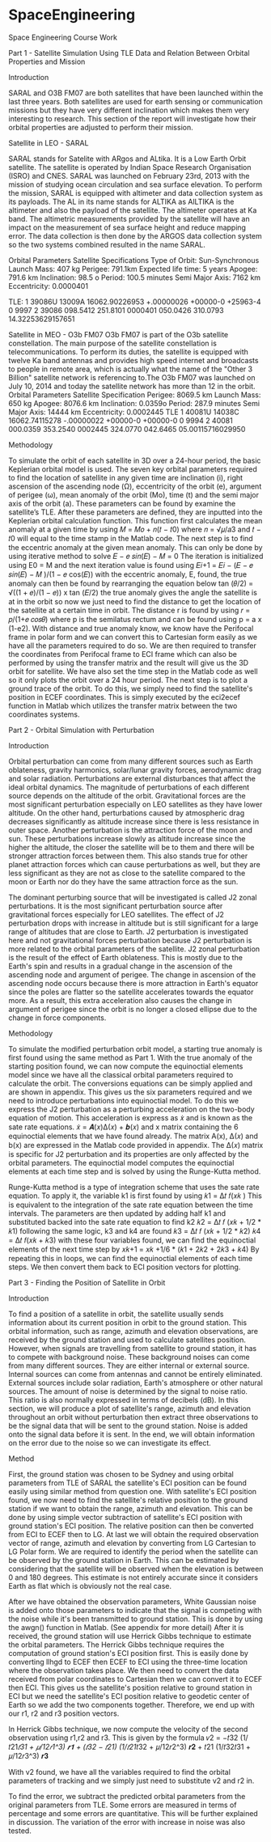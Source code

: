 # SpaceEngineering
Space Engineering Course Work

Part 1 - Satellite Simulation Using TLE Data and Relation Between Orbital Properties and Mission

Introduction

SARAL and O3B FM07 are both satellites that have been launched within the last three years. Both
satellites are used for earth sensing or communication missions but they have very different
inclination which makes them very interesting to research. This section of the report will investigate
how their orbital properties are adjusted to perform their mission.

Satellite in LEO - SARAL

SARAL stands for Satelite with ARgos and ALtika. It is a Low Earth Orbit satellite. The satellite is
operated by Indian Space Research Organisation (ISRO) and CNES. SARAL was launched on February
23rd, 2013 with the mission of studying ocean circulation and sea surface elevation. To perform the
mission, SARAL is equipped with altimeter and data collection system as its payloads. The AL in its
name stands for ALTIKA as AlLTIKA is the altimeter and also the payload of the satellite. The
altimeter operates at Ka band. The altimetric measurements provided by the satellite will have an
impact on the measurement of sea surface height and reduce mapping error. The data collection is
then done by the ARGOS data collection system so the two systems combined resulted in the name
SARAL.

Orbital Parameters Satellite Specifications
Type of Orbit: Sun-Synchronous Launch Mass: 407 kg
Perigee: 791.1km Expected life time: 5 years
Apogee: 791.6 km
Inclination: 98.5 o
Period: 100.5 minutes
Semi Major Axis: 7162 km
Eccentricity: 0.0000401

TLE:
1 39086U 13009A 16062.90226953 +.00000026 +00000-0 +25963-4 0 9997
2 39086 098.5412 251.8101 0000401 050.0426 310.0793 14.32253629157651

Satellite in MEO - O3b FM07
O3b FM07 is part of the O3b satellite constellation. The main purpose of the satellite constellation
is telecommunications. To perform its duties, the satellite is equipped with twelve Ka band antennas
and provides high speed internet and broadcasts to people in remote area, which is actually what
the name of the "Other 3 Billion" satellite network is referencing to.The O3b FM07 was launched on
July 10, 2014 and today the satellite network has more than 12 in the orbit.
Orbital Parameters Satellite Specification
Perigee: 8069.5 km Launch Mass: 650 kg
Apogee: 8076.6 km
Inclination: 0.0359o
Period: 287.9 minutes
Semi Major Axis: 14444 km
Eccentricity: 0.0002445
TLE
1 40081U 14038C 16062.74115278 -.00000022 +00000-0 +00000-0 0 9994
2 40081 000.0359 353.2540 0002445 324.0770 042.6465 05.00115716029950

Methodology

To simulate the orbit of each satellite in 3D over a 24-hour period, the basic Keplerian orbital model
is used. The seven key orbital parameters required to find the location of satellite in any given time
are inclination (i), right ascension of the ascending node (Ω), eccentricity of the orbit (e), argument
of perigee (ω), mean anomaly of the orbit (Mo), time (t) and the semi major axis of the orbit (a).
These parameters can be found by examine the satellite’s TLE.
After these parameters are defined, they are inputted into the Keplerian orbital calculation function.
This function first calculates the mean anomaly at a given time by using
𝑀 = 𝑀𝑜 + 𝑛(𝑡 − 𝑡0)
where 𝑛 = √𝜇/𝑎3 and 𝑡 − 𝑡0 will equal to the time stamp in the Matlab code. The next step is to
find the eccentric anomaly at the given mean anomaly. This can only be done by using iterative
method to solve
𝐸 − 𝑒 𝑠𝑖𝑛(𝐸) − 𝑀 = 0
The iteration is initialized using E0 = M and the next iteration value is found using
𝐸𝑖+1 = 𝐸𝑖 − (𝐸 − 𝑒 𝑠𝑖𝑛(𝐸) − 𝑀 )/(1 − 𝑒 cos(𝐸))
with the eccentric anomaly, E, found, the true anomaly can then be found by rearranging the equation below
tan (𝜃/2) = √((1 + 𝑒)/(1 − 𝑒)) x tan (𝐸/2)
the true anomaly gives the angle the satellite is at in the orbit so now we just need to find the
distance to get the location of the satellite at a certain time in orbit. The distance r is found by using
𝑟 = 𝑝/(1+𝑒 𝑐𝑜𝑠𝜃)
where p is the semilatus rectum and can be found using p = a x (1-e2). With distance and true
anomaly know, we know have the Perifocal frame in polar form and we can convert this to Cartesian
form easily as we have all the parameters required to do so. We are then required to transfer the
coordinates from Perifocal frame to ECI frame which can also be performed by using the transfer
matrix and the result will give us the 3D orbit for satellite. We have also set the time step in the
Matlab code as well so it only plots the orbit over a 24 hour period.
The next step is to plot a ground trace of the orbit. To do this, we simply need to find the satellite's
position in ECEF coordinates. This is simply executed by the eci2ecef function in Matlab which
utilizes the transfer matrix between the two coordinates systems.


Part 2 - Orbital Simulation with Perturbation

Introduction

Orbital perturbation can come from many different sources such as Earth oblateness, gravity
harmonics, solar/lunar gravity forces, aerodynamic drag and solar radiation. Perturbations are
external disturbances that affect the ideal orbital dynamics. The magnitude of perturbations of each
different source depends on the altitude of the orbit. Gravitational forces are the most significant
perturbation especially on LEO satellites as they have lower altitude. On the other hand,
perturbations caused by atmospheric drag decreases significantly as altitude increase since there is
less resistance in outer space. Another perturbation is the attraction force of the moon and sun.
These perturbations increase slowly as altitude increase since the higher the altitude, the closer the
satellite will be to them and there will be stronger attraction forces between them. This also stands
true for other planet attraction forces which can cause perturbations as well, but they are less
significant as they are not as close to the satellite compared to the moon or Earth nor do they have
the same attraction force as the sun.

The dominant perturbing source that will be investigated is called J2 zonal perturbations. It is the
most significant perturbation source after gravitational forces especially for LEO satellites. The effect
of J2 perturbation drops with increase in altitude but is still significant for a large range of altitudes
that are close to Earth. J2 perturbation is investigated here and not gravitational forces perturbation
because J2 perturbation is more related to the orbital parameters of the satellite. J2 zonal
perturbation is the result of the effect of Earth oblateness. This is mostly due to the Earth's spin and
results in a gradual change in the ascension of the ascending node and argument of perigee. The
change in ascension of the ascending node occurs because there is more attraction in Earth's
equator since the poles are flatter so the satellite accelerates towards the equator more. As a result,
this extra acceleration also causes the change in argument of perigee since the orbit is no longer a
closed ellipse due to the change in force components.

Methodology

To simulate the modified perturbation orbit model, a starting true anomaly is first found using the
same method as Part 1. With the true anomaly of the starting position found, we can now
compute the equinoctial elements model since we have all the classical orbital parameters required
to calculate the orbit. The conversions equations can be simply applied and are shown in appendix.
This gives us the six parameters required and we need to introduce perturbations into equinoctial
model. To do this we express the J2 perturbation as a perturbing acceleration on the two-body
equation of motion. This acceleration is express as 𝑥̇ and is known as the sate rate equations.
𝑥̇ = 𝑨(𝑥)Δ(𝑥) + 𝒃(𝑥)
and x matrix containing the 6 equinoctial elements that we have found already. The matrix A(x),
Δ(𝑥) and b(x) are expressed in the Matlab code provided in appendix. The Δ(𝑥) matrix is specific for
J2 perturbation and its properties are only affected by the orbital parameters.
The equinoctial model computes the equinoctial elements at each time step and is solved by using
the Runge-Kutta method.

Runge-Kutta method is a type of integration scheme that uses the sate rate equation. To apply it, the
variable k1 is first found by using
𝑘1 = Δ𝑡 𝑓(𝑥𝑘 )
This is equivalent to the integration of the sate rate equation between the time intervals. The
parameters are then updated by adding half k1 and substituted backed into the sate rate equation
to find k2
𝑘2 = Δ𝑡 𝑓 (𝑥𝑘 + 1/2 * 𝑘1)
following the same logic, k3 and k4 are found
𝑘3 = Δ𝑡 𝑓 (𝑥𝑘 + 1/2 * 𝑘2)
𝑘4 = Δ𝑡 𝑓(𝑥𝑘 + 𝑘3)
with these four variables found, we can find the equinoctial elements of the next time step by
𝑥𝑘+1 = 𝑥𝑘 +1/6 * (𝑘1 + 2𝑘2 + 2𝑘3 + 𝑘4)
By repeating this in loops, we can find the equinoctial elements of each time steps. We then convert
them back to ECI position vectors for plotting.

Part 3 - Finding the Position of Satellite in Orbit

Introduction

To find a position of a satellite in orbit, the satellite usually sends information about its current
position in orbit to the ground station. This orbital information, such as range, azimuth and elevation
observations, are received by the ground station and used to calculate satellites position. However,
when signals are travelling from satellite to ground station, it has to compete with background noise.
These background noises can come from many different sources. They are either internal or external
source. Internal sources can come from antennas and cannot be entirely eliminated. External
sources include solar radiation, Earth's atmosphere or other natural sources. The amount of noise is
determined by the signal to noise ratio. This ratio is also normally expressed in terms of decibels (dB).
In this section, we will produce a plot of satellite's range, azimuth and elevation throughout an orbit
without perturbation then extract three observations to be the signal data that will be sent to the
ground station. Noise is added onto the signal data before it is sent. In the end, we will obtain
information on the error due to the noise so we can investigate its effect.

Method

First, the ground station was chosen to be Sydney and using orbital parameters from TLE of SARAL
the satellite's ECI position can be found easily using similar method from question one. With
satellite's ECI position found, we now need to find the satellite's relative position to the ground
station if we want to obtain the range, azimuth and elevation. This can be done by using simple
vector subtraction of satellite's ECI position with ground station's ECI position. The relative position
can then be converted from ECI to ECEF then to LG. At last we will obtain the required observation
vector of range, azimuth and elevation by converting from LG Cartesian to LG Polar form.
We are required to identify the period when the satellite can be observed by the ground station in
Earth. This can be estimated by considering that the satellite will be observed when the elevation is
between 0 and 180 degrees. This estimate is not entirely accurate since it considers Earth as flat
which is obviously not the real case.

After we have obtained the observation parameters, White Gaussian noise is added onto those
parameters to indicate that the signal is competing with the noise while it's been transmitted to
ground station. This is done by using the awgn() function in Matlab. (See appendix for more detail)
After it is received, the ground station will use Herrick Gibbs technique to estimate the orbital
parameters. The Herrick Gibbs technique requires the computation of ground station's ECI position
first. This is easily done by converting llhgd to ECEF then ECEF to ECI using the three-time location
where the observation takes place. We then need to convert the data received from polar
coordinates to Cartesian then we can convert it to ECEF then ECI. This gives us the satellite's position
relative to ground station in ECI but we need the satellite's ECI position relative to geodetic center of
Earth so we add the two components together. Therefore, we end up with our r1, r2 and r3 position
vectors.

In Herrick Gibbs technique, we now compute the velocity of the second observation using r1,r2 and
r3. This is given by the formula
𝑣2 = −𝑡32 (1/𝑡21*𝑡31 + 𝜇/12𝑟1^3) 𝒓𝟏 + (𝑡32 − 𝑡21) (1/𝑡21*𝑡32 + 𝜇/12𝑟2^3) 𝒓𝟐 + 𝑡21 (1/𝑡32𝑡31 + 𝜇/12𝑟3^3) 𝒓𝟑

With v2 found, we have all the variables required to find the orbital parameters of tracking and we
simply just need to substitute v2 and r2 in.

To find the error, we subtract the predicted orbital parameters from the original parameters from
TLE. Some errors are measured in terms of percentage and some errors are quantitative. This will be
further explained in discussion. The variation of the error with increase in noise was also tested.
